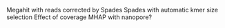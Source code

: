 Megahit with reads corrected by Spades
Spades with automatic kmer size selection
Effect of coverage
MHAP with nanopore?